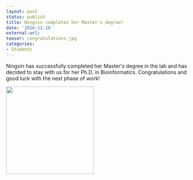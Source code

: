 ```yaml
---
layout: post
status: publish
title: Ningxin completes her Master's degree!
date: '2016-12-18'
external-url:
teaser: congratulations.jpg
categories:
- Students
---
```


Ningxin has successfully completed her Master's degree in the lab and has decided to stay with us for her Ph.D. in Bioinformatics. Congratulations and good luck with the next phase of work!

<img src="{{ site.url }}/assets/news_graphics/2016-12-18-Ningxin.jpg" height="240px">
